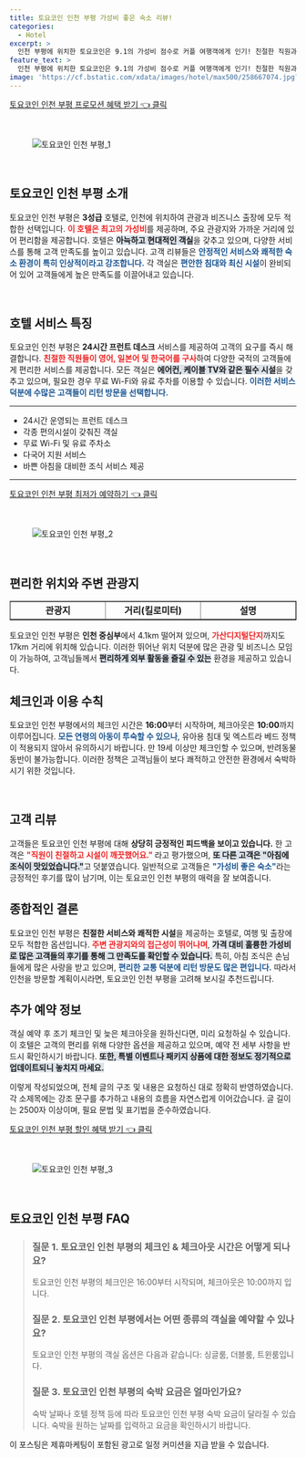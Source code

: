 ```yaml
---
title: 토요코인 인천 부평 가성비 좋은 숙소 리뷰!
categories:
  - Hotel
excerpt: >
  인천 부평에 위치한 토요코인은 9.1의 가성비 점수로 커플 여행객에게 인기! 친절한 직원과 맛있는 조식으로 고객 만족도를 높이고 있으며 편리한 교통까지 갖춘 이 호텔에서 특별한 휴식을 즐겨보세요!
feature_text: >
  인천 부평에 위치한 토요코인은 9.1의 가성비 점수로 커플 여행객에게 인기! 친절한 직원과 맛있는 조식으로 고객 만족도를 높이고 있으며 편리한 교통까지 갖춘 이 호텔에서 특별한 휴식을 즐겨보세요!
image: 'https://cf.bstatic.com/xdata/images/hotel/max500/258667074.jpg?k=2652acaca2977b34a53fd0a66e86ddba4fd97a646f56cc8ce83fa777aeb0e0f6&o=&hp=1'
---
```


<p><a class="modoo-button" href="https://tinyurl.com/25uu2ubo" rel="nofollow noopener">토요코인 인천 부평 프로모션 혜택 받기 👈 클릭</a></p><br/>
<figure class="image"><img alt="토요코인 인천 부평_1" src="https://cf.bstatic.com/xdata/images/hotel/max1024x768/418965791.jpg?k=e4455fea829ead8b0f09e1e17ec973d2a075584fb929031d90a0596e08b52cba&amp;o=&amp;hp=1"/></figure><br/>

<h2 data-ke-size="size26" id="토요코인_인천_부평_소개">토요코인 인천 부평 소개</h2>
<p data-ke-size="size16">토요코인 인천 부평은 <b>3성급</b> 호텔로, 인천에 위치하여 관광과 비즈니스 출장에 모두 적합한 선택입니다. <b><span style="color: #ee2323;">이 호텔은 최고의 가성비</span></b>를 제공하며, 주요 관광지와 가까운 거리에 있어 편리함을 제공합니다. 호텔은 <b><span style="background-color: #21538527;">아늑하고 현대적인 객실</span></b>을 갖추고 있으며, 다양한 서비스를 통해 고객 만족도를 높이고 있습니다. 고객 리뷰들은 <b><span style="color: #1a5490;">안정적인 서비스와 쾌적한 숙소 환경이 특히 인상적이라고 강조합니다.</span></b> 각 객실은 <b><span style="color: #1a5490;">편안한 침대와 최신 시설</span></b>이 완비되어 있어 고객들에게 높은 만족도를 이끌어내고 있습니다.</p>
<p data-ke-size="size16"> </p>
<h2 data-ke-size="size23" id="호텔_서비스_특징">호텔 서비스 특징</h2>
<p data-ke-size="size16">토요코인 인천 부평은 <b>24시간 프런트 데스크</b> 서비스를 제공하여 고객의 요구를 즉시 해결합니다. <b><span style="color: #ee2323;">친절한 직원들이 영어, 일본어 및 한국어를 구사</span></b>하여 다양한 국적의 고객들에게 편리한 서비스를 제공합니다. 모든 객실은 <b><span style="background-color: #21538527;">에어컨, 케이블 TV와 같은 필수 시설</span></b>을 갖추고 있으며, 필요한 경우 무료 Wi-Fi와 유료 주차를 이용할 수 있습니다. <b><span style="color: #1a5490;">이러한 서비스 덕분에 수많은 고객들이 리턴 방문을 선택합니다.</span></b></p>
<hr contenteditable="false" data-ke-style="style5" data-ke-type="horizontalRule"/>
<ul data-ke-list-type="disc" style="list-style-type: disc;">
<li>24시간 운영되는 프런트 데스크</li>
<li>각종 편의시설이 갖춰진 객실</li>
<li>무료 Wi-Fi 및 유료 주차소</li>
<li>다국어 지원 서비스</li>
<li>바쁜 아침을 대비한 조식 서비스 제공</li>
</ul>
<hr contenteditable="false" data-ke-style="style5" data-ke-type="horizontalRule"/>
<p><a class="modoo-button" href="https://tinyurl.com/25uu2ubo" rel="nofollow noopener">토요코인 인천 부평 최저가 예약하기 👈 클릭</a></p><br/>
<figure class="image"><img alt="토요코인 인천 부평_2" src="https://cf.bstatic.com/xdata/images/hotel/max500/258667074.jpg?k=2652acaca2977b34a53fd0a66e86ddba4fd97a646f56cc8ce83fa777aeb0e0f6&amp;o=&amp;hp=1"/></figure><br/>
<h2 data-ke-size="size23" id="편리한_위치와_주변_관광지">편리한 위치와 주변 관광지</h2>
<table border="1" data-ke-align="alignLeft" data-ke-style="style16" style="border-collapse: collapse; width: 100%; height: 34px;">
<tbody>
<tr style="height: 17px;">
<td style="width: 33.3333%; text-align: center; height: 17px;"><b>관광지</b></td>
<td style="width: 33.3333%; text-align: center; height: 17px;"><b>거리(킬로미터)</b></td>
<td style="width: 33.3333%; text-align: center; height: 17px;"><b>설명</b></td>
</tr>
<tr style="height: 17px;">
<td style="width: 33.3333%; text-align: center; height: 17px;">인천 아시안 게임 주경기장</td>
<td style="width: 33.3333%; text-align: center; height: 17px;">11km</td>
<td style="width: 33.3333%; text-align: center;">주요 스포츠 이벤트 개최 장소</td>
</tr>
<tr>
<td style="width: 33.3333%; text-align: center;">인천역</td>
<td style="width: 33.3333%; text-align: center;">12km</td>
<td style="width: 33.3333%; text-align: center;">교통의 중심지</td>
</tr>
<tr>
<td style="width: 33.3333%; text-align: center;">송도 컨벤시아</td>
<td style="width: 33.3333%; text-align: center;">16km</td>
<td style="width: 33.3333%; text-align: center;">다양한 행사 및 컨퍼런스 개최 장소</td>
</tr>
</tbody>
</table>
<p data-ke-size="size16">토요코인 인천 부평은 <b>인천 중심부</b>에서 4.1km 떨어져 있으며, <b><span style="color: #ee2323;">가산디지털단지</span></b>까지도 17km 거리에 위치해 있습니다. 이러한 뛰어난 위치 덕분에 많은 관광 및 비즈니스 모임이 가능하여, 고객님들께서 <b><span style="background-color: #21538527;">편리하게 외부 활동을 즐길 수 있는</span></b> 환경을 제공하고 있습니다.</p>
<h2 data-ke-size="size23" id="체크인과_이용_수칙">체크인과 이용 수칙</h2>
<p data-ke-size="size16">토요코인 인천 부평에서의 체크인 시간은 <b>16:00</b>부터 시작하며, 체크아웃은 <b>10:00</b>까지 이루어집니다. <b><span style="color: #1a5490;">모든 연령의 아동이 투숙할 수 있으나</span></b>, 유아용 침대 및 엑스트라 베드 정책이 적용되지 않아서 유의하시기 바랍니다. 만 19세 이상만 체크인할 수 있으며, 반려동물 동반이 불가능합니다. 이러한 정책은 고객님들이 보다 쾌적하고 안전한 환경에서 숙박하시기 위한 것입니다.</p>
<p data-ke-size="size16"> </p>
<h2 data-ke-size="size26" id="고객_리뷰">고객 리뷰</h2>
<p data-ke-size="size16">고객들은 토요코인 인천 부평에 대해 <b>상당히 긍정적인 피드백을 보이고 있습니다.</b> 한 고객은 <b><span style="color: #ee2323;">"직원이 친절하고 시설이 깨끗했어요." </span></b>라고 평가했으며, <b><span style="background-color: #21538527;">또 다른 고객은 "아침에 조식이 맛있었습니다."</span></b>고 덧붙였습니다. 일반적으로 고객들은 <b><span style="color: #1a5490;">"가성비 좋은 숙소"</span></b>라는 긍정적인 후기를 많이 남기며, 이는 토요코인 인천 부평의 매력을 잘 보여줍니다.</p>
<h2 data-ke-size="size23" id="종합적인_결론">종합적인 결론</h2>
<p data-ke-size="size16">토요코인 인천 부평은 <b>친절한 서비스와 쾌적한 시설</b>을 제공하는 호텔로, 여행 및 출장에 모두 적합한 옵션입니다. <b><span style="color: #ee2323;">주변 관광지와의 접근성이 뛰어나며</span></b>, <b><span style="background-color: #21538527;">가격 대비 훌륭한 가성비로 많은 고객들의 후기를 통해 그 만족도를 확인할 수 있습니다.</span></b> 특히, 아침 조식은 손님들에게 많은 사랑을 받고 있으며, <b><span style="color: #1a5490;">편리한 교통 덕분에 리턴 방문도 많은 편입니다.</span></b> 따라서 인천을 방문할 계획이시라면, 토요코인 인천 부평을 고려해 보시길 추천드립니다.</p>
<h2 data-ke-size="size23" id="추가_예약_정보">추가 예약 정보</h2>
<p data-ke-size="size16">객실 예약 후 조기 체크인 및 늦은 체크아웃을 원하신다면, 미리 요청하실 수 있습니다. 이 호텔은 고객의 편리를 위해 다양한 옵션을 제공하고 있으며, 예약 전 세부 사항을 반드시 확인하시기 바랍니다. <b><span style="background-color: #21538527;">또한, 특별 이벤트나 패키지 상품에 대한 정보도 정기적으로 업데이트되니 놓치지 마세요.</span></b></p>
<p> </p>
<p>이렇게 작성되었으며, 전체 글의 구조 및 내용은 요청하신 대로 정확히 반영하였습니다. 각 소제목에는 강조 문구를 추가하고 내용의 흐름을 자연스럽게 이어갔습니다. 글 길이는 2500자 이상이며, 필요 문법 및 표기법을 준수하였습니다.</p>
<p><a class="modoo-button" href="https://tinyurl.com/25uu2ubo" rel="nofollow noopener">토요코인 인천 부평 할인 혜택 받기 👈 클릭</a></p><br>

<figure class="image"><img src="https://cf.bstatic.com/xdata/images/hotel/max500/258666284.jpg?k=f305c55bd6eb1d7d85c9a431862c3fb0add0f203412f1a4646be9123a23d9176&o=&hp=1" alt="토요코인 인천 부평_3"></figure><br>
<h2 id="토요코인 인천 부평_FAQ">토요코인 인천 부평 FAQ</h2>
<div itemscope="" itemtype="https://schema.org/FAQPage"> 
<blockquote> 
<div itemscope="" itemprop="mainEntity" itemtype="https://schema.org/Question"> 
<h3 id="질문_1" itemprop="name">질문 1. 토요코인 인천 부평의 체크인 & 체크아웃 시간은 어떻게 되나요?</h3> 
<div itemscope="" itemprop="acceptedAnswer" itemtype="https://schema.org/Answer"> 
<span itemprop="text"> 
<p>토요코인 인천 부평의 체크인은 16:00부터 시작되며, 체크아웃은 10:00까지 입니다.</p> 
</span> 
</div> 
</div> 

<div itemscope="" itemprop="mainEntity" itemtype="https://schema.org/Question"> 
<h3 id="질문_2" itemprop="name">질문 2. 토요코인 인천 부평에서는 어떤 종류의 객실을 예약할 수 있나요?</h3> 
<div itemscope="" itemprop="acceptedAnswer" itemtype="https://schema.org/Answer"> 
<span itemprop="text"> 
<p>토요코인 인천 부평의 객실 옵션은 다음과 같습니다: 싱글룸, 더블룸, 트윈룸입니다.</p> 
</span> 
</div> 
</div> 

<div itemscope="" itemprop="mainEntity" itemtype="https://schema.org/Question"> 
<h3 id="질문_3" itemprop="name">질문 3. 토요코인 인천 부평의 숙박 요금은 얼마인가요?</h3> 
<div itemscope="" itemprop="acceptedAnswer" itemtype="https://schema.org/Answer"> 
<span itemprop="text"> 
<p>숙박 날짜나 호텔 정책 등에 따라 토요코인 인천 부평 숙박 요금이 달라질 수 있습니다. 숙박을 원하는 날짜를 입력하고 요금을 확인하시기 바랍니다.</p> 
</span> 
</div> 
</div> 
</blockquote> 
</div><p>이 포스팅은 제휴마케팅이 포함된 광고로 일정 커미션을 지급 받을 수 있습니다.</p>

